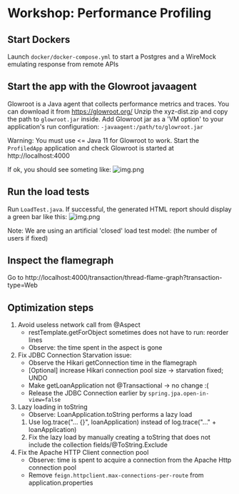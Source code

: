 # Workshop: Performance Profiling

## Start Dockers
Launch `docker/docker-compose.yml` to start a Postgres and a WireMock emulating response from remote APIs  

## Start the app with the Glowroot javaagent
Glowroot is a Java agent that collects performance metrics and traces.
You can download it from https://glowroot.org/
Unzip the xyz-dist.zip and copy the path to `glowroot.jar` inside.
Add Glowroot jar as a 'VM option' to your application's run configuration: `-javaagent:/path/to/glowroot.jar` 

Warning: You must use <= Java 11 for Glowroot to work.
Start the `ProfiledApp` application and check Glowroot is started at http://localhost:4000

If ok, you should see someting like:
![img.png](art/glowroot.png)

## Run the load tests
Run `LoadTest.java`.
If successful, the generated HTML report should display a green bar like this:
![img.png](art/gatling.png)

Note: We are using an artificial 'closed' load test model:
(the number of users if fixed)

## Inspect the flamegraph
Go to http://localhost:4000/transaction/thread-flame-graph?transaction-type=Web

## Optimization steps
1. Avoid useless network call from @Aspect
   - restTemplate.getForObject sometimes does not have to run: reorder lines
   - Observe: the time spent in the aspect is gone
2. Fix JDBC Connection Starvation issue:
   - Observe the Hikari getConnection time in the flamegraph
   - [Optional] increase Hikari connection pool size -> starvation fixed; UNDO
   - Make getLoanApplication not @Transactional -> no change :( 
   - Release the JDBC Connection earlier by `spring.jpa.open-in-view=false`
3. Lazy loading in toString
   - Observe: LoanApplication.toString performs a lazy load
   1) Use log.trace("... {}", loanApplication) instead of log.trace("..." + loanApplication)
   2) Fix the lazy load by manually creating a toString that does not include the collection fields/@ToString.Exclude
4. Fix the Apache HTTP Client connection pool
   - Observe: time is spent to acquire a connection from the Apache Http connection pool
   - Remove `feign.httpclient.max-connections-per-route` from application.properties
